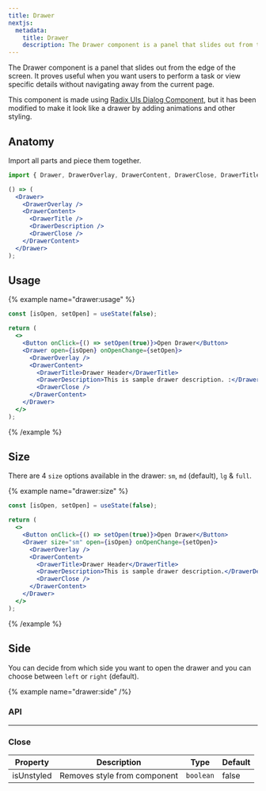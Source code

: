 ```yaml
---
title: Drawer
nextjs:
  metadata:
    title: Drawer
    description: The Drawer component is a panel that slides out from the edge of the screen. It proves useful when you want users to perform a task or view specific details without navigating away from the current page.
---
```


The Drawer component is a panel that slides out from the edge of the screen. It proves useful when you want users to perform a task or view specific details without navigating away from the current page.

This component is made using [Radix UIs Dialog Component](https://www.radix-ui.com/primitives/docs/components/dialog), but it has been modified to make it look like a drawer by adding animations and other styling.

## Anatomy

Import all parts and piece them together.

```jsx
import { Drawer, DrawerOverlay, DrawerContent, DrawerClose, DrawerTitle, DrawerDescription } from "@rafty/ui";

() => (
  <Drawer>
    <DrawerOverlay />
    <DrawerContent>
      <DrawerTitle />
      <DrawerDescription />
      <DrawerClose />
    </DrawerContent>
  </Drawer>
);
```

## Usage

{% example name="drawer:usage" %}

```jsx
const [isOpen, setOpen] = useState(false);

return (
  <>
    <Button onClick={() => setOpen(true)}>Open Drawer</Button>
    <Drawer open={isOpen} onOpenChange={setOpen}>
      <DrawerOverlay />
      <DrawerContent>
        <DrawerTitle>Drawer Header</DrawerTitle>
        <DrawerDescription>This is sample drawer description. :</DrawerDescription>
        <DrawerClose />
      </DrawerContent>
    </Drawer>
  </>
);
```

{% /example %}

## Size

There are 4 `size` options available in the drawer: `sm`, `md` (default), `lg` & `full`.

{% example name="drawer:size" %}

```jsx
const [isOpen, setOpen] = useState(false);

return (
  <>
    <Button onClick={() => setOpen(true)}>Open Drawer</Button>
    <Drawer size="sm" open={isOpen} onOpenChange={setOpen}>
      <DrawerOverlay />
      <DrawerContent>
        <DrawerTitle>Drawer Header</DrawerTitle>
        <DrawerDescription>This is sample drawer description.</DrawerDescription>
        <DrawerClose />
      </DrawerContent>
    </Drawer>
  </>
);
```

{% /example %}

## Side

You can decide from which side you want to open the drawer and you can choose between `left` or `right` (default).

{% example name="drawer:side" /%}

### API

---

### Close

| Property   | Description                  | Type      | Default |
| ---------- | ---------------------------- | --------- | ------- |
| isUnstyled | Removes style from component | `boolean` | false   |
